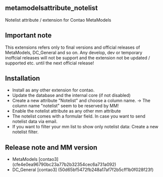 metamodelsattribute_notelist
---

Notelist attribute / extension for Contao MetaModels

Important note
---

This extensions refers only to final versions and official releases of MetaModels, DC_General and so on. Any develop, dev or temporary inoffcial releases will not be support and the extension not be updated / supported etc. until the next official release!

Installation
---

- Install as any other extension for contao. 
- Update the database and the internal core (if not disabled)
- Create a new attribute "Notelist" and choose a column name. -> The column name "notelist" seem to be reserved by MM!
- Enable the notelist attribute as any other mm attribute
- The notelist comes with a formular field. In case you want to send notelist data via email.
- If you want to filter your mm list to show only notelist data: Create a new notelist filter.

Release note and MM version
---

- MetaModels [contao3] (cfe4e0ea96790bc23a77b2b32354cec6a731a092)
- DC_General [contao3] (50d65bf5472fb248a17af7f2b5cff1b0f028f23f)